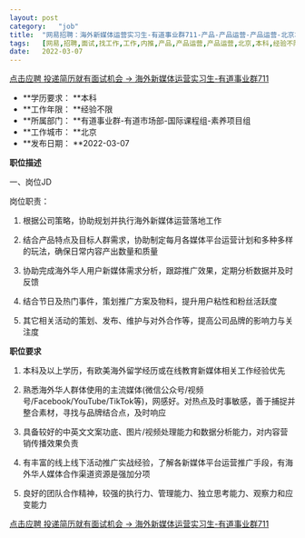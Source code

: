```yaml
---
layout:	post
category:	"job"
title:	"网易招聘：海外新媒体运营实习生-有道事业群711-产品-产品运营-产品运营-北京本科经验不限"
tags:	[网易,招聘,面试,找工作,工作,内推,产品,产品运营,产品运营,北京,本科,经验不限]
date:	2022-03-07
---
```


[点击应聘 投递简历就有面试机会 ->  海外新媒体运营实习生-有道事业群711](http://mobile.bole.netease.com/bole/boleDetail?id=38621&employeeId=346f03c3cda5f04c&key=all)



- **学历要求： **本科
- **工作年限： **经验不限
- **所属部门： **有道事业群-有道市场部-国际课程组-素养项目组
- **工作城市： **北京
- **发布日期： **2022-03-07



**职位描述**

一、岗位JD

岗位职责：

1. 根据公司策略，协助规划并执行海外新媒体运营落地工作

2. 结合产品特点及目标人群需求，协助制定每月各媒体平台运营计划和多种多样的玩法，确保日常内容产出数量和质量

3. 协助完成海外华人用户新媒体需求分析，跟踪推广效果，定期分析数据并及时反馈

4. 结合节日及热门事件，策划推广方案及物料，提升用户粘性和粉丝活跃度

5. 其它相关活动的策划、发布、维护与对外合作等，提高公司品牌的影响力与关注度



**职位要求**

1. 本科及以上学历，有欧美海外留学经历或在线教育新媒体相关工作经验优先

2. 熟悉海外华人群体使用的主流媒体(微信公众号/视频号/Facebook/YouTube/TikTok等)，网感好。对热点及时事敏感，善于捕捉并整合素材，寻找与品牌结合点，及时响应

3. 具备较好的中英文文案功底、图片/视频处理能力和数据分析能力，对内容营销传播效果负责

4. 有丰富的线上线下活动推广实战经验，了解各新媒体平台运营推广手段，有海外华人媒体合作渠道资源是强加分项

5. 良好的团队合作精神，较强的执行力、管理能力、独立思考能力、观察力和应变能力



[点击应聘 投递简历就有面试机会 ->  海外新媒体运营实习生-有道事业群711](http://mobile.bole.netease.com/bole/boleDetail?id=38621&employeeId=346f03c3cda5f04c&key=all)